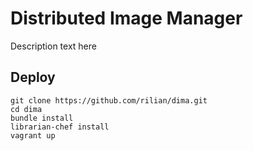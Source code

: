 Distributed Image Manager
=========================

Description text here

Deploy
------

```
git clone https://github.com/rilian/dima.git
cd dima
bundle install
librarian-chef install
vagrant up
```
